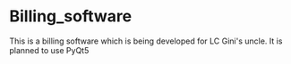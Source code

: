 # Billing_software
This is a billing software which is being developed for LC Gini's uncle. It is planned to use PyQt5
